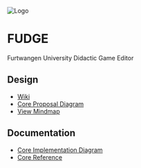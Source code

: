 ![Logo](https://jirkadelloro.github.io/FUDGE/Logo/Fudge.png)
# FUDGE
Furtwangen University Didactic Game Editor  
## Design
- [Wiki]()  
- [Core Proposal Diagram](http://www.plantuml.com/plantuml/proxy?fmt=svg&cache=no&src=https://jirkadelloro.github.io/FUDGE/Design/Core_Proposal.puml)  
- [View Mindmap](https://jirkadelloro.github.io/FreeMindViewer/?map=FUDGE.mm&path=https://jirkadelloro.github.io/FUDGE)
## Documentation
- [Core Implementation Diagram](http://www.plantuml.com/plantuml/proxy?fmt=svg&cache=no&src=https://jirkadelloro.github.io/FUDGE/Design/Core.puml)
- [Core Reference](https://jirkadelloro.github.io/FUDGE/Core/reference/)